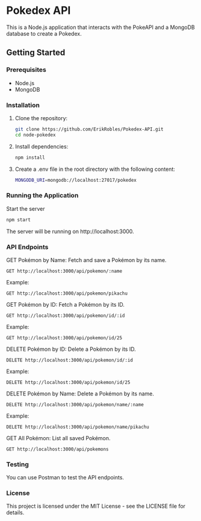 # Pokedex API

This is a Node.js application that interacts with the PokeAPI and a MongoDB database to create a Pokedex.

## Getting Started

### Prerequisites

- Node.js
- MongoDB

### Installation

1. Clone the repository:
   ```bash
   git clone https://github.com/ErikRobles/Pokedex-API.git
   cd node-pokedex
2. Install dependencies:
   ```bash
   npm install
3. Create a .env file in the root directory with the following content:
   ```bash
   MONGODB_URI=mongodb://localhost:27017/pokedex

### Running the Application

Start the server
```bash
npm start
```
The server will be running on http://localhost:3000.

### API Endpoints
 GET Pokémon by Name: Fetch and save a Pokémon by its name.

```http
GET http://localhost:3000/api/pokemon/:name
```
Example:
```http
GET http://localhost:3000/api/pokemon/pikachu
```
GET Pokémon by ID: Fetch a Pokémon by its ID.
```http
GET http://localhost:3000/api/pokemon/id/:id
```
Example:
```http
GET http://localhost:3000/api/pokemon/id/25
```
DELETE Pokémon by ID: Delete a Pokémon by its ID.

```http
DELETE http://localhost:3000/api/pokemon/id/:id
```
Example: 
```http
DELETE http://localhost:3000/api/pokemon/id/25
```
DELETE Pokémon by Name: Delete a Pokémon by its name.
```http
DELETE http://localhost:3000/api/pokemon/name/:name
```
Example:
```http
DELETE http://localhost:3000/api/pokemon/name/pikachu
```
GET All Pokémon: List all saved Pokémon.
```http
GET http://localhost:3000/api/pokemons
```
### Testing

You can use Postman to test the API endpoints.

### License
This project is licensed under the MIT License - see the LICENSE file for details.

